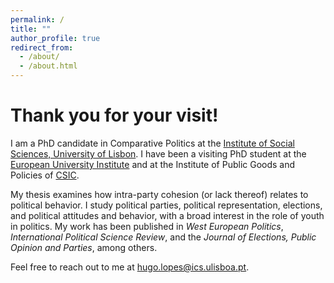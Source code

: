 ```yaml
---
permalink: /
title: ""
author_profile: true
redirect_from: 
  - /about/
  - /about.html
---
```


Thank you for your visit!
======

I am a PhD candidate in Comparative Politics at the [Institute of Social Sciences, University of Lisbon](https://www.ics.ulisboa.pt/). I have been a visiting PhD student at the [European University Institute](https://www.eui.eu/en/academic-units/political-and-social-sciences) and at the Institute of Public Goods and Policies of [CSIC](https://ipp.csic.es/en/about-ipp).

My thesis examines how intra-party cohesion (or lack thereof) relates to political behavior. I study political parties, political representation, elections, and political attitudes and behavior, with a broad interest in the role of youth in politics. My work has been published in <i>West European Politics</i>, <i>International Political Science Review</i>, and the <i>Journal of Elections, Public Opinion and Parties</i>, among others.

Feel free to reach out to me at [hugo.lopes@ics.ulisboa.pt](hugo.lopes@ics.ulisboa.pt).
